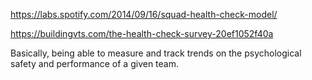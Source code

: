 https://labs.spotify.com/2014/09/16/squad-health-check-model/

https://buildingvts.com/the-health-check-survey-20ef1052f40a

Basically, being able to measure and track trends on the psychological safety and performance of a given team.
